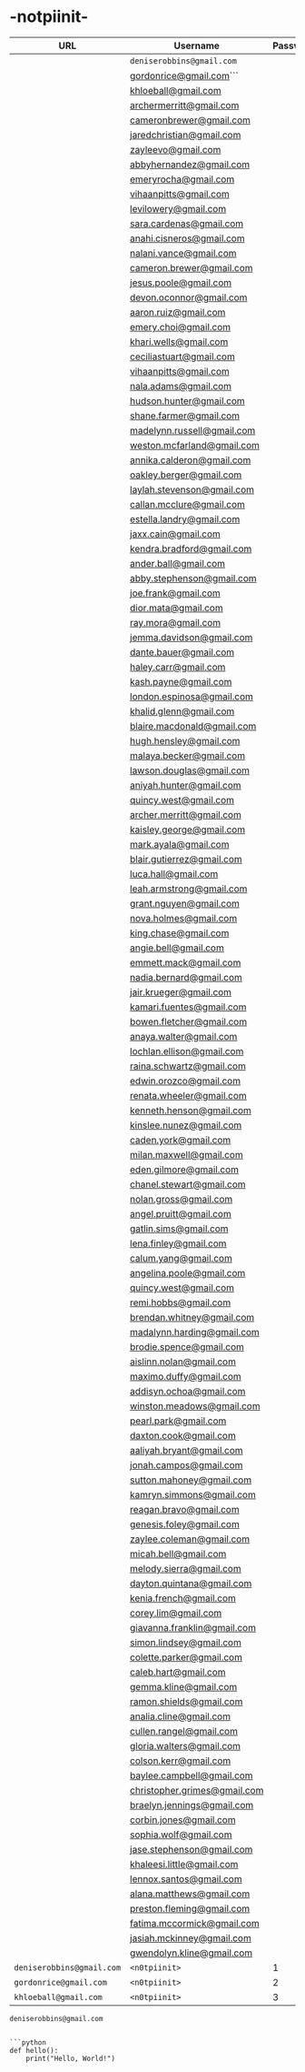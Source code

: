 # -notpiinit-
| URL                          | Username                     | Password       | Number |
|------------------------------|------------------------------|----------------|--------|
|  |```deniserobbins@gmail.com```      | <n0tpiinit>    | 1      |
|  | gordonrice@gmail.com```         | <n0tpiinit>    | 2      |
|  | khloeball@gmail.com          | <n0tpiinit>    | 3      |
|  | archermerritt@gmail.com      | <n0tpiinit>    | 4      |
|  | cameronbrewer@gmail.com      | <n0tpiinit>    | 5      |
|  | jaredchristian@gmail.com     | <n0tpiinit>    | 6      |
|  | zayleevo@gmail.com           | <n0tpiinit>    | 7      |
|  | abbyhernandez@gmail.com      | <n0tpiinit>    | 8      |
|  | emeryrocha@gmail.com         | <n0tpiinit>    | 9      |
|  | vihaanpitts@gmail.com        | <n0tpiinit>    | 10     |
|  | levilowery@gmail.com         | <n0tpiinit>    | 11     |
|  | sara.cardenas@gmail.com      | <n0tpiinit>    | 12     |
|  | anahi.cisneros@gmail.com     | <n0tpiinit>    | 13     |
|  | nalani.vance@gmail.com       | <n0tpiinit>    | 14     |
|  | cameron.brewer@gmail.com     | <n0tpiinit>    | 15     |
|  | jesus.poole@gmail.com        | <n0tpiinit>    | 16     |
|  | devon.oconnor@gmail.com      | <n0tpiinit>    | 17     |
|  | aaron.ruiz@gmail.com         | <n0tpiinit>    | 18     |
|  | emery.choi@gmail.com         | <n0tpiinit>    | 19     |
|  | khari.wells@gmail.com        | <n0tpiinit>    | 20     |
|  | ceciliastuart@gmail.com      | <n0tpiinit>    | 21     |
|  | vihaanpitts@gmail.com        | <n0tpiinit>    | 22     |
|  | nala.adams@gmail.com         | <n0tpiinit>    | 23     |
|  | hudson.hunter@gmail.com      | <n0tpiinit>    | 24     |
|  | shane.farmer@gmail.com       | <n0tpiinit>    | 25     |
|  | madelynn.russell@gmail.com   | <n0tpiinit>    | 26     |
|  | weston.mcfarland@gmail.com   | <n0tpiinit>    | 27     |
|  | annika.calderon@gmail.com    | <n0tpiinit>    | 28     |
|  | oakley.berger@gmail.com      | <n0tpiinit>    | 29     |
|  | laylah.stevenson@gmail.com    | <n0tpiinit>    | 30     |
|  | callan.mcclure@gmail.com     | <n0tpiinit>    | 31     |
|  | estella.landry@gmail.com     | <n0tpiinit>    | 32     |
|  | jaxx.cain@gmail.com          | <n0tpiinit>    | 33     |
|  | kendra.bradford@gmail.com    | <n0tpiinit>    | 34     |
|  | ander.ball@gmail.com         | <n0tpiinit>    | 35     |
|  | abby.stephenson@gmail.com    | <n0tpiinit>    | 36     |
|  | joe.frank@gmail.com          | <n0tpiinit>    | 37     |
|  | dior.mata@gmail.com          | <n0tpiinit>    | 38     |
|  | ray.mora@gmail.com           | <n0tpiinit>    | 39     |
|  | jemma.davidson@gmail.com     | <n0tpiinit>    | 40     |
|  | dante.bauer@gmail.com        | <n0tpiinit>    | 41     |
|  | haley.carr@gmail.com         | <n0tpiinit>    | 42     |
|  | kash.payne@gmail.com         | <n0tpiinit>    | 43     |
|  | london.espinosa@gmail.com    | <n0tpiinit>    | 44     |
|  | khalid.glenn@gmail.com       | <n0tpiinit>    | 45     |
|  | blaire.macdonald@gmail.com    | <n0tpiinit>    | 46     |
|  | hugh.hensley@gmail.com       | <n0tpiinit>    | 47     |
|  | malaya.becker@gmail.com      | <n0tpiinit>    | 48     |
|  | lawson.douglas@gmail.com     | <n0tpiinit>    | 49     |
|  | aniyah.hunter@gmail.com      | <n0tpiinit>    | 50     |
|  | quincy.west@gmail.com        | <n0tpiinit>    | 51     |
|  | archer.merritt@gmail.com     | <n0tpiinit>    | 52     |
|  | kaisley.george@gmail.com     | <n0tpiinit>    | 53     |
|  | mark.ayala@gmail.com         | <n0tpiinit>    | 54     |
|  | blair.gutierrez@gmail.com    | <n0tpiinit>    | 55     |
|  | luca.hall@gmail.com          | <n0tpiinit>    | 56     |
|  | leah.armstrong@gmail.com     | <n0tpiinit>    | 57     |
|  | grant.nguyen@gmail.com       | <n0tpiinit>    | 58     |
|  | nova.holmes@gmail.com        | <n0tpiinit>    | 59     |
|  | king.chase@gmail.com         | <n0tpiinit>    | 60     |
|  | angie.bell@gmail.com         | <n0tpiinit>    | 61     |
|  | emmett.mack@gmail.com        | <n0tpiinit>    | 62     |
|  | nadia.bernard@gmail.com      | <n0tpiinit>    | 63     |
|  | jair.krueger@gmail.com       | <n0tpiinit>    | 64     |
|  | kamari.fuentes@gmail.com     | <n0tpiinit>    | 65     |
|  | bowen.fletcher@gmail.com     | <n0tpiinit>    | 66     |
|  | anaya.walter@gmail.com       | <n0tpiinit>    | 67     |
|  | lochlan.ellison@gmail.com    | <n0tpiinit>    | 68     |
|  | raina.schwartz@gmail.com     | <n0tpiinit>    | 69     |
|  | edwin.orozco@gmail.com       | <n0tpiinit>    | 70     |
|  | renata.wheeler@gmail.com     | <n0tpiinit>    | 71     |
|  | kenneth.henson@gmail.com     | <n0tpiinit>    | 72     |
|  | kinslee.nunez@gmail.com      | <n0tpiinit>    | 73     |
|  | caden.york@gmail.com         | <n0tpiinit>    | 74     |
|  | milan.maxwell@gmail.com      | <n0tpiinit>    | 75     |
|  | eden.gilmore@gmail.com       | <n0tpiinit>    | 76     |
|  | chanel.stewart@gmail.com     | <n0tpiinit>    | 77     |
|  | nolan.gross@gmail.com        | <n0tpiinit>    | 78     |
|  | angel.pruitt@gmail.com       | <n0tpiinit>    | 79     |
|  | gatlin.sims@gmail.com        | <n0tpiinit>    | 80     |
|  | lena.finley@gmail.com        | <n0tpiinit>    | 81     |
|  | calum.yang@gmail.com         | <n0tpiinit>    | 82     |
|  | angelina.poole@gmail.com     | <n0tpiinit>    | 83     |
|  | quincy.west@gmail.com        | <n0tpiinit>    | 84     |
|  | remi.hobbs@gmail.com         | <n0tpiinit>    | 85     |
|  | brendan.whitney@gmail.com    | <n0tpiinit>    | 86     |
|  | madalynn.harding@gmail.com    | <n0tpiinit>    | 87     |
|  | brodie.spence@gmail.com      | <n0tpiinit>    | 88     |
|  | aislinn.nolan@gmail.com      | <n0tpiinit>    | 89     |
|  | maximo.duffy@gmail.com       | <n0tpiinit>    | 90     |
|  | addisyn.ochoa@gmail.com      | <n0tpiinit>    | 91     |
|  | winston.meadows@gmail.com    | <n0tpiinit>    | 92     |
|  | pearl.park@gmail.com         | <n0tpiinit>    | 93     |
|  | daxton.cook@gmail.com        | <n0tpiinit>    | 94     |
|  | aaliyah.bryant@gmail.com     | <n0tpiinit>    | 95     |
|  | jonah.campos@gmail.com       | <n0tpiinit>    | 96     |
|  | sutton.mahoney@gmail.com     | <n0tpiinit>    | 97     |
|  | kamryn.simmons@gmail.com     | <n0tpiinit>    | 98     |
|  | reagan.bravo@gmail.com       | <n0tpiinit>    | 99     |
|  | genesis.foley@gmail.com      | <n0tpiinit>    | 100    |
|  | zaylee.coleman@gmail.com     | <n0tpiinit>    | 101    |
|  | micah.bell@gmail.com         | <n0tpiinit>    | 102    |
|  | melody.sierra@gmail.com      | <n0tpiinit>    | 103    |
|  | dayton.quintana@gmail.com    | <n0tpiinit>    | 104    |
|  | kenia.french@gmail.com       | <n0tpiinit>    | 105    |
|  | corey.lim@gmail.com          | <n0tpiinit>    | 106    |
|  | giavanna.franklin@gmail.com   | <n0tpiinit>    | 107    |
|  | simon.lindsey@gmail.com      | <n0tpiinit>    | 108    |
|  | colette.parker@gmail.com     | <n0tpiinit>    | 109    |
|  | caleb.hart@gmail.com         | <n0tpiinit>    | 110    |
|  | gemma.kline@gmail.com        | <n0tpiinit>    | 111    |
|  | ramon.shields@gmail.com      | <n0tpiinit>    | 112    |
|  | analia.cline@gmail.com       | <n0tpiinit>    | 113    |
|  | cullen.rangel@gmail.com      | <n0tpiinit>    | 114    |
|  | gloria.walters@gmail.com     | <n0tpiinit>    | 115    |
|  | colson.kerr@gmail.com        | <n0tpiinit>    | 116    |
|  | baylee.campbell@gmail.com    | <n0tpiinit>    | 117    |
|  | christopher.grimes@gmail.com | <n0tpiinit>    | 118    |
|  | braelyn.jennings@gmail.com   | <n0tpiinit>    | 119    |
|  | corbin.jones@gmail.com       | <n0tpiinit>    | 120    |
|  | sophia.wolf@gmail.com        | <n0tpiinit>    | 121    |
|  | jase.stephenson@gmail.com    | <n0tpiinit>    | 122    |
|  | khaleesi.little@gmail.com    | <n0tpiinit>    | 123    |
|  | lennox.santos@gmail.com      | <n0tpiinit>    | 124    |
|  | alana.matthews@gmail.com     | <n0tpiinit>    | 125    |
|  | preston.fleming@gmail.com    | <n0tpiinit>    | 126    |
|  | fatima.mccormick@gmail.com   | <n0tpiinit>    | 127    |
|  | jasiah.mckinney@gmail.com    | <n0tpiinit>    | 128    |
|  | gwendolyn.kline@gmail.com    | <n0tpiinit>    | 129    |
| `deniserobbins@gmail.com`   | `<n0tpiinit>` | 1      |
| `gordonrice@gmail.com`      | `<n0tpiinit>` | 2      |
| `khloeball@gmail.com`       | `<n0tpiinit>` | 3      |
```plaintext
deniserobbins@gmail.com


```python
def hello():
    print("Hello, World!")
